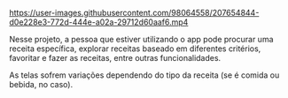https://user-images.githubusercontent.com/98064558/207654844-d0e228e3-772d-444e-a02a-29712d60aaf6.mp4

Nesse projeto, a pessoa que estiver utilizando o app pode procurar uma receita específica, explorar receitas baseado em diferentes critérios, favoritar e fazer as receitas, entre outras funcionalidades.

As telas sofrem variações dependendo do tipo da receita (se é comida ou bebida, no caso).